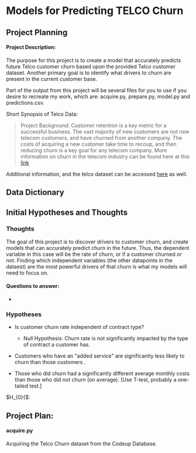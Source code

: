 # Models for Predicting TELCO Churn

## Project Planning
#### Project Description:
The purpose for this project is to create a model that accurately predicts future Telco customer churn based upon the provided Telco customer dataset. Another primary goal is to identify what drivers to churn are present in the current customer base.

Part of the output from this project will be several files for you to use if you desire to recreate my work, which are: acquire.py, prepare.py, model.py and predictions.csv.

Short Synopsis of Telco Data:
> Project Background:
Customer retention is a key metric for a successful business. The vast majority of new customers are not new telecom customers, and have churned from another company. The costs of acquiring a new customer take time to recoup, and then reducing churn is a key goal for any telecom company.
More information on churn in the telecom industry can be found here at this [link](http://www.dbmarketing.com/telecom/churnreduction.html#:~:text=Wireless%20companies%20today%20measure%20voluntary,10%20percent%20and%2067%20percent.)

Additional information, and the telco dataset can be accessed [here](https://www.kaggle.com/blastchar/telco-customer-churn) as well.


## Data Dictionary




## Initial Hypotheses and Thoughts

### Thoughts
The goal of this project is to discover drivers to customer churn, and create models that can accurately predict churn in the future. Thus, the dependent variable in this case will be the rate of churn, or if a customer churned or not. Finding which independent variables (the other datapoints in the dataest) are the most powerful drivers of that churn is what my models will need to focus on. 

#### Questions to answer:
- 



### Hypotheses

- Is customer churn rate independent of contract type?
    - Null Hypothesis: Churn rate is not significantly impacted by the type of contract a customer has.

- Customers who have an "added service" are significantly less likely to churn than those customers .

- Those who did churn had a significantly different average monthly costs than those who did not churn (on average). [Use T-test, probably a one-tailed test.]

$H_{0}{$: 



## Project Plan:

#### acquire.py
Acquiring the Telco Churn dataset from the Codeup Database.

